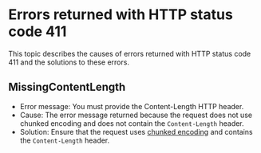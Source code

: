 # Errors returned with HTTP status code 411

This topic describes the causes of errors returned with HTTP status code 411 and the solutions to these errors.

## MissingContentLength

-   Error message: You must provide the Content-Length HTTP header.
-   Cause: The error message returned because the request does not use chunked encoding and does not contain the `Content-Length` header.
-   Solution: Ensure that the request uses [chunked encoding](https://tools.ietf.org/html/rfc2616#section-3.6.1) and contains the `Content-Length` header.

